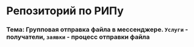 # Репозиторий по РИПу

### Тема: Групповая отправка файла в мессенджере. `Услуги` - получатели, `заявки` - процесс отправки файла
